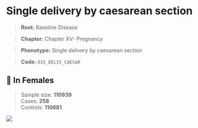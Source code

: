 # Single delivery by caesarean section

> **Root:** Baseline Disease  

> **Chapter:** Chapter XV- Pregnancy  

> **Phenotype:** Single delivery by caesarean section  

> **Code:** `O15_DELIV_CAESAR`

## 👩 In Females  
> Sample size: **110939**  
> Cases: **258**  
> Controls: **110681**
<img src="/Disease/Figures/ALL/Baseline/O15_DELIV_CAESAR.png"/>
<CsvTable src="/public/Disease/Data/ALL/Baseline/LG_O15_DELIV_CAESAR.csv" label="🔍 View full results" />
